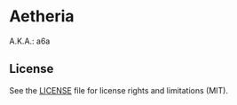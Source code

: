 # Aetheria
A.K.A.: a6a

## License

See the [LICENSE](LICENSE.md) file for license rights and limitations (MIT).